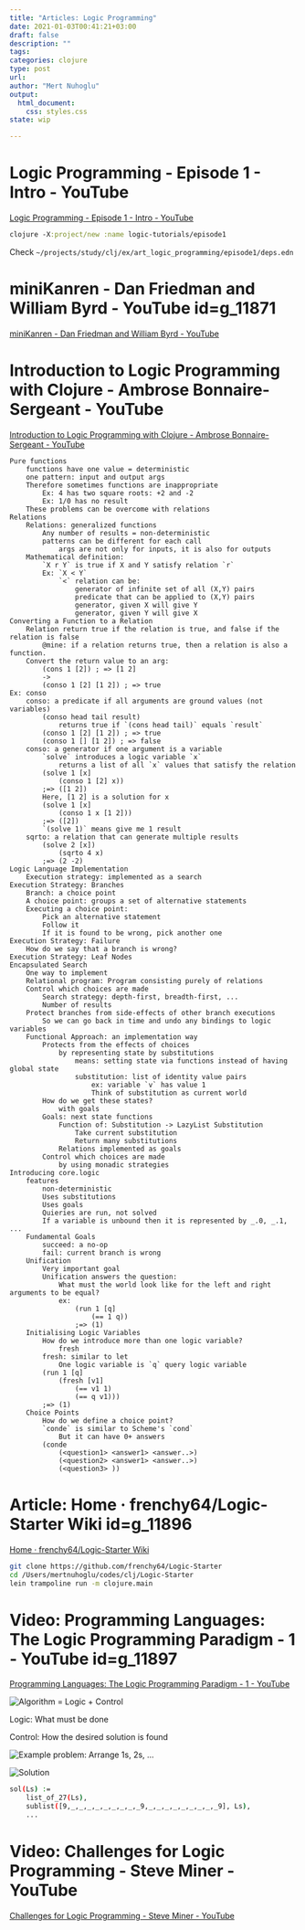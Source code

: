 ```yaml
--- 
title: "Articles: Logic Programming"
date: 2021-01-03T00:41:21+03:00 
draft: false
description: ""
tags:
categories: clojure
type: post
url:
author: "Mert Nuhoglu"
output:
  html_document:
    css: styles.css
state: wip

---
```


# Logic Programming - Episode 1 - Intro - YouTube

[Logic Programming - Episode 1 - Intro - YouTube](https://www.youtube.com/watch?v=7CWEPRKOwgI)

```clj
clojure -X:project/new :name logic-tutorials/episode1
```

Check `~/projects/study/clj/ex/art_logic_programming/episode1/deps.edn`

# miniKanren - Dan Friedman and William Byrd - YouTube id=g_11871

[miniKanren - Dan Friedman and William Byrd - YouTube](https://www.youtube.com/watch?v=5Q9x16uIsKA)

# Introduction to Logic Programming with Clojure - Ambrose Bonnaire-Sergeant - YouTube

[Introduction to Logic Programming with Clojure - Ambrose Bonnaire-Sergeant - YouTube](https://www.youtube.com/watch?v=irjP8BO1B8Y)

	Pure functions
		functions have one value = deterministic
		one pattern: input and output args
		Therefore sometimes functions are inappropriate
			Ex: 4 has two square roots: +2 and -2
			Ex: 1/0 has no result
		These problems can be overcome with relations
	Relations
		Relations: generalized functions
			Any number of results = non-deterministic
			patterns can be different for each call
				args are not only for inputs, it is also for outputs
		Mathematical definition:
			`X r Y` is true if X and Y satisfy relation `r`
			Ex: `X < Y`
				`<` relation can be:
					generator of infinite set of all (X,Y) pairs
					predicate that can be applied to (X,Y) pairs
					generator, given X will give Y
					generator, given Y will give X
	Converting a Function to a Relation
		Relation return true if the relation is true, and false if the relation is false
			@mine: if a relation returns true, then a relation is also a function.
		Convert the return value to an arg:
			(cons 1 [2]) ; => [1 2]
			->
			(conso 1 [2] [1 2]) ; => true
	Ex: conso
		conso: a predicate if all arguments are ground values (not variables)
			(conso head tail result) 
				returns true if `(cons head tail)` equals `result`
			(conso 1 [2] [1 2]) ; => true
			(conso 1 [] [1 2]) ; => false
		conso: a generator if one argument is a variable
			`solve` introduces a logic variable `x`
				returns a list of all `x` values that satisfy the relation
			(solve 1 [x]
				(conso 1 [2] x))
			;=> ([1 2])
			Here, [1 2] is a solution for x
			(solve 1 [x]
				(conso 1 x [1 2]))
			;=> ([2])
			`(solve 1)` means give me 1 result
		sqrto: a relation that can generate multiple results
			(solve 2 [x])
				(sqrto 4 x)
			;=> (2 -2)
	Logic Language Implementation
		Execution strategy: implemented as a search
	Execution Strategy: Branches
		Branch: a choice point
		A choice point: groups a set of alternative statements
		Executing a choice point:
			Pick an alternative statement
			Follow it
			If it is found to be wrong, pick another one
	Execution Strategy: Failure
		How do we say that a branch is wrong?
	Execution Strategy: Leaf Nodes
	Encapsulated Search
		One way to implement
		Relational program: Program consisting purely of relations
		Control which choices are made
			Search strategy: depth-first, breadth-first, ...
			Number of results
		Protect branches from side-effects of other branch executions
			So we can go back in time and undo any bindings to logic variables
		Functional Approach: an implementation way
			Protects from the effects of choices
				by representing state by substitutions 
					means: setting state via functions instead of having global state
					substitution: list of identity value pairs
						ex: variable `v` has value 1
						Think of substitution as current world
			How do we get these states?
				with goals
			Goals: next state functions
				Function of: Substitution -> LazyList Substitution
					Take current substitution
					Return many substitutions
				Relations implemented as goals
			Control which choices are made
				by using monadic strategies
	Introducing core.logic
		features
			non-deterministic
			Uses substitutions
			Uses goals 
			Quieries are run, not solved
			If a variable is unbound then it is represented by _.0, _.1, ...
		Fundamental Goals
			succeed: a no-op
			fail: current branch is wrong
		Unification
			Very important goal
			Unification answers the question:
				What must the world look like for the left and right arguments to be equal?
				ex: 
					(run 1 [q]
						(== 1 q))
					;=> (1)
		Initialising Logic Variables
			How do we introduce more than one logic variable?
				fresh
			fresh: similar to let
				One logic variable is `q` query logic variable
			(run 1 [q]
				(fresh [v1]
					(== v1 1)
					(== q v1)))
			;=> (1)
		Choice Points
			How do we define a choice point?
			`conde` is similar to Scheme's `cond`
				But it can have 0+ answers
			(conde
				(<question1> <answer1> <answer..>)
				(<question2> <answer1> <answer..>)
				(<question3> ))

# Article: Home · frenchy64/Logic-Starter Wiki id=g_11896

[Home · frenchy64/Logic-Starter Wiki](https://github.com/frenchy64/Logic-Starter/wiki)
			
```bash
git clone https://github.com/frenchy64/Logic-Starter
cd /Users/mertnuhoglu/codes/clj/Logic-Starter
lein trampoline run -m clojure.main
```

# Video: Programming Languages: The Logic Programming Paradigm - 1 - YouTube id=g_11897

[Programming Languages: The Logic Programming Paradigm - 1 - YouTube](https://www.youtube.com/watch?v=Z62rQwe8MSI)

![Algorithm = Logic + Control](/Users/mertnuhoglu/gdrive/keynote_resimler/screencapture/scs20210112_115853.jpg)

Logic: What must be done

Control: How the desired solution is found

![Example problem: Arrange 1s, 2s, ...](/Users/mertnuhoglu/gdrive/keynote_resimler/screencapture/scs20210112_115936.jpg)

![Solution](/Users/mertnuhoglu/gdrive/keynote_resimler/screencapture/scs20210112_120005.jpg)

```bash
sol(Ls) :=
	list_of_27(Ls),
	sublist([9,_,_,_,_,_,_,_,_,_9,_,_,_,_,_,_,_,_,_9], Ls),
	...
```

# Video: Challenges for Logic Programming - Steve Miner - YouTube

[Challenges for Logic Programming - Steve Miner - YouTube](https://www.youtube.com/watch?v=y6WKr9j76kw)

